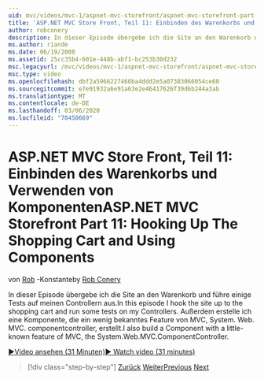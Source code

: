 ```yaml
---
uid: mvc/videos/mvc-1/aspnet-mvc-storefront/aspnet-mvc-storefront-part-11-hooking-up-the-shopping-cart-and-using-components
title: 'ASP.NET MVC Store Front, Teil 11: Einbinden des Warenkorbs und Verwenden von Komponenten | Microsoft-Dokumentation'
author: robconery
description: In dieser Episode übergebe ich die Site an den Warenkorb und führe einige Tests auf meinen Controllern aus. Außerdem erstelle ich eine Komponente, die ein wenig bekanntes Feature von MVC, Th...
ms.author: riande
ms.date: 06/19/2008
ms.assetid: 25cc35b4-601e-448b-abf1-bc253b30d232
msc.legacyurl: /mvc/videos/mvc-1/aspnet-mvc-storefront/aspnet-mvc-storefront-part-11-hooking-up-the-shopping-cart-and-using-components
msc.type: video
ms.openlocfilehash: dbf2a5966227466ba4ddd2e5a07383066054ce60
ms.sourcegitcommit: e7e91932a6e91a63e2e46417626f39d6b244a3ab
ms.translationtype: MT
ms.contentlocale: de-DE
ms.lasthandoff: 03/06/2020
ms.locfileid: "78450669"
---
```

# <a name="aspnet-mvc-storefront-part-11-hooking-up-the-shopping-cart-and-using-components"></a><span data-ttu-id="d9339-104">ASP.NET MVC Store Front, Teil 11: Einbinden des Warenkorbs und Verwenden von Komponenten</span><span class="sxs-lookup"><span data-stu-id="d9339-104">ASP.NET MVC Storefront Part 11: Hooking Up The Shopping Cart and Using Components</span></span>

<span data-ttu-id="d9339-105">von [Rob](https://github.com/robconery) -Konstante</span><span class="sxs-lookup"><span data-stu-id="d9339-105">by [Rob Conery](https://github.com/robconery)</span></span>

<span data-ttu-id="d9339-106">In dieser Episode übergebe ich die Site an den Warenkorb und führe einige Tests auf meinen Controllern aus.</span><span class="sxs-lookup"><span data-stu-id="d9339-106">In this episode I hook the site up to the shopping cart and run some tests on my Controllers.</span></span> <span data-ttu-id="d9339-107">Außerdem erstelle ich eine Komponente, die ein wenig bekanntes Feature von MVC, System. Web. MVC. componentcontroller, erstellt.</span><span class="sxs-lookup"><span data-stu-id="d9339-107">I also build a Component with a little-known feature of MVC, the System.Web.MVC.ComponentController.</span></span>

[<span data-ttu-id="d9339-108">&#9654;Video ansehen (31 Minuten)</span><span class="sxs-lookup"><span data-stu-id="d9339-108">&#9654; Watch video (31 minutes)</span></span>](https://channel9.msdn.com/Blogs/ASP-NET-Site-Videos/aspnet-mvc-storefront-part-11-hooking-up-the-shopping-cart-and-using-components)

> [!div class="step-by-step"]
> <span data-ttu-id="d9339-109">[Zurück](aspnet-mvc-storefront-part-10-shopping-cart-refactor-and-authorization.md)
> [Weiter](aspnet-mvc-storefront-part-12-mocking.md)</span><span class="sxs-lookup"><span data-stu-id="d9339-109">[Previous](aspnet-mvc-storefront-part-10-shopping-cart-refactor-and-authorization.md)
[Next](aspnet-mvc-storefront-part-12-mocking.md)</span></span>
